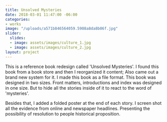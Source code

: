 ```yaml
---
title: Unsolved Mysteries
date: 2018-03-01 11:47:00 -06:00
categories:
- works
image: "/uploads/a571b846564059.5908a8da8b06f.jpg"
slider:
  slides:
  - image: assets/images/culture_1.jpg
  - image: assets/images/culture_2.jpg
layout: project
---
```


This is a reference book redesign called 'Unsolved Mysteries'. I found this book from a book store and then I reorganized it content; Also came out a brand new system for it. 
I made this book as a file format. This book was designed in two sizes. Front matters, introductions and index was designed in one size. But to hide all the stories inside of it to react to the word of 'mysteries'. 


Besides that, I added a folded poster at the end of each story. I screen shot all the evidence from online and newspaper headlines. Presenting the possibility of resolution to people historical proposition.